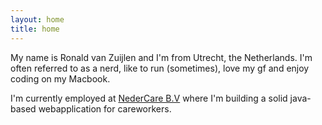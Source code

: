 ```yaml
---
layout: home
title: home
---
```

My name is Ronald van Zuijlen and I'm from Utrecht, the Netherlands. I'm often referred to as a nerd, like to run (sometimes), love my gf and enjoy coding on my Macbook.
 
I'm currently employed at [NederCare B.V](http://www.nedercare.nl) where I'm building a solid java-based webapplication for careworkers. 
